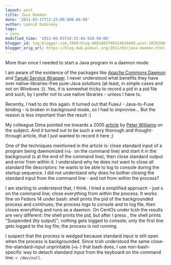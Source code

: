 ```yaml
---
layout: post
title: Java Daemon
date: '2011-03-17T12:15:00.006-04:00'
author: Leonid Dubinsky
tags:
- java
modified_time: '2011-06-03T10:35:44.928-04:00'
blogger_id: tag:blogger.com,1999:blog-8681083740214020499.post-3839280446042927778
blogger_orig_url: https://blog.dub.podval.org/2011/03/java-daemon.html
---
```


More than once I needed to start a Java program in a daemon mode.

I am aware of the existence of the packages like [Apache Commons Daemon](http://commons.apache.org/daemon/) and
[Tanuki Service Wrapper](http://wrapper.tanukisoftware.com/doc/english/product-overview.html). I never understood what
benefits they have over native-libraries-free pure-Java solutions (at least, in simple cases and not on Windows :)).
Yes, it is somewhat tricky to record a pid in a pid file and such, by I prefer not to use native libraries - unless I
have to.

Recently, I had to do this again. It turned out that FuseJ - Java-to-Fuse binding - is broken in background mode, so I
had to improvise... But the reason is less important than the result :)

My colleague Dima pointed me towards a 2005 [article](http://barelyenough.org/blog/2005/03/java-daemon/) by
[Peter Williams](http://barelyenough.org/blog/author/peter-williams/) on the subject. And it turned out to be such a
very thorough and thought-through article, that I just wanted to record it here ;)

One of the techniques mentioned in the article is: close standard input of a program being daemonized (`<&-` on the
command line) and start it in the background (`&` at the end of the command line); then close standard output and error
from within it. I understand why he does not want to close all standard file descriptors: he wants to be able to log to
console during the startup sequence. I did not understand why does he bother closing the standard input from the command
line - and not from within the process?

I am starting to understand that, I think. I tried a simplified approach - just `&` on the command line; close
everything from within the process. It works fine on Fedora 14 under bash: shell prints the pid of the backgrounded
process and continues; the process logs to console and to log file, then closes everything and runs as a daemon. On
CentOs under tcsh the results are very different: the shell prints the pid, but after I press <enter>, the shell prints
"Suspended (tty output)"; nothing gets logged to console; only the first line gets logged to the log file; the process
is not running.

I suspect that the process is wedged because standard input is still open when the process is backgrounded. Since tcsh
understood the same close-the-standard-input unprintable (`<&-`) that bash does, I use non-bash-specific way to detach
standard input from the keyboard on the command line: `< /dev/null`.
